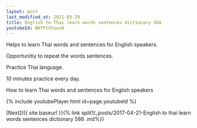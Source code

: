 ```yaml
---
layout: post
last_modified_at: 2021-03-29
title: English to Thai learn words sentences dictionary 368 
youtubeId: BKfFtVVswv8
---
```

 
 
Helps to learn Thai words and sentences for English speakers.

Opportunitiy to repeat the words sentences. 

Practice Thai language. 
 
10 minutes practice every day. 
 
How to learn Thai words and sentences for English speakers 
 
{% include youtubePlayer.html id=page.youtubeId %}
 
 
[Next]({{ site.baseurl }}{% link  split1/_posts/2017-04-21-English to thai learn words sentences dictionary 586 .md%})
 
